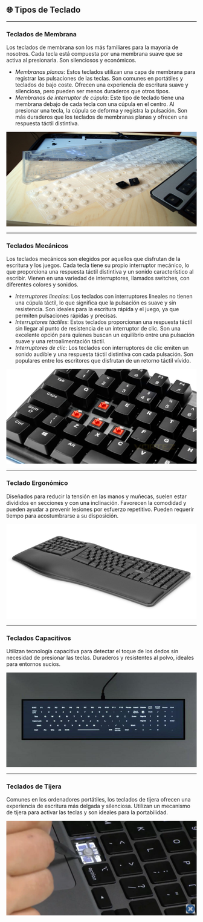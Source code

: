 ## 🌐 Tipos de Teclado

---
### Teclados de Membrana
Los teclados de membrana son los más familiares para la mayoría de nosotros. Cada tecla está compuesta por una membrana suave que se activa al presionarla. Son silenciosos y económicos.
- *Membranas planas*: Estos teclados utilizan una capa de membrana para registrar las pulsaciones de las teclas. Son comunes en portátiles y teclados de bajo coste. Ofrecen una experiencia de escritura suave y silenciosa, pero pueden ser menos duraderos que otros tipos.
- *Membranas de interruptor de cúpula*: Este tipo de teclado tiene una membrana debajo de cada tecla con una cúpula en el centro. Al presionar una tecla, la cúpula se deforma y registra la pulsación. Son más duraderos que los teclados de membranas planas y ofrecen una respuesta táctil distintiva.

<p align="center"><img src="img/membrana.jpg" alt="membrana" width="600" height="250"></p>

--- 
### Teclados Mecánicos
Los teclados mecánicos son elegidos por aquellos que disfrutan de la escritura y los juegos. Cada tecla tiene su propio interruptor mecánico, lo que proporciona una respuesta táctil distintiva y un sonido característico al escribir. Vienen en una variedad de interruptores, llamados switches, con diferentes colores y sonidos.
- *Interruptores lineales*: Los teclados con interruptores lineales no tienen una cúpula táctil, lo que significa que la pulsación es suave y sin resistencia. Son ideales para la escritura rápida y el juego, ya que permiten pulsaciones rápidas y precisas.
- *Interruptores táctiles*: Estos teclados proporcionan una respuesta táctil sin llegar al punto de resistencia de un interruptor de clic. Son una excelente opción para quienes buscan un equilibrio entre una pulsación suave y una retroalimentación táctil.
- *Interruptores de clic*: Los teclados con interruptores de clic emiten un sonido audible y una respuesta táctil distintiva con cada pulsación. Son populares entre los escritores que disfrutan de un retorno táctil vívido.

<p align="center"><img src="img/mecanico.webp" alt="mecanico" width="600" height="250"></p>

---
### Teclado Ergonómico
Diseñados para reducir la tensión en las manos y muñecas, suelen estar divididos en secciones y con una inclinación. Favorecen la comodidad y pueden ayudar a prevenir lesiones por esfuerzo repetitivo. Pueden requerir tiempo para acostumbrarse a su disposición.

<p align="center"><img src="img/ergonomico.jpg" alt="ergonomico" width="600" height="250"></p>

---
### Teclados Capacitivos
Utilizan tecnología capacitiva para detectar el toque de los dedos sin necesidad de presionar las teclas. Duraderos y resistentes al polvo, ideales para entornos sucios.

<p align="center"><img src="img/capacitivo.jpg" alt="capacitivo" width="600" height="250"></p>

---
### Teclados de Tijera
Comunes en los ordenadores portátiles, los teclados de tijera ofrecen una experiencia de escritura más delgada y silenciosa. Utilizan un mecanismo de tijera para activar las teclas y son ideales para la portabilidad.

<p align="center"><img src="img/tijera.webp" alt="tijera" width="600" height="250"></p>
